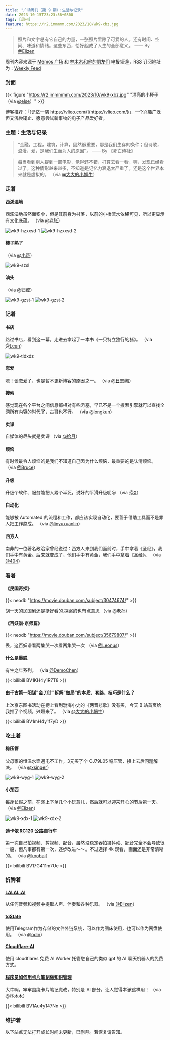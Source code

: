 ```yaml
---
title: "广场周刊（第 9 期）：生活与记录"
date: 2023-10-15T23:23:56+0800
tags: [周刊]
feature: https://r2.immmmm.com/2023/10/wk9-xbz.jpg
---
```


> 照片和文字总有它自己的力量，一张照片里除了可爱的人，还有时间、空间、味道和情绪。这些东西，恰好组成了人生的全部意义。 —— By [@Elizen](https://elizen.me/posts/2023/10/travel-202310/)

周刊内容来源于 [Memos 广场](https://t.me/memos_bbs) 和 [林木木和他的朋友们](https://t.me/lmm214) 电报频道，RSS 订阅地址为：[Weekly Feed](https://immmmm.com/posts/weekly/index.xml)

<!--more-->

### 封面

{{< figure "https://r2.immmmm.com/2023/10/wk9-xbz.jpg" "漂亮的小杯子 （via [@else](https://memos.vlieo.com/m/57)）" >}}

博客推荐：「[记忆一隅 https://vlieo.com/](https://vlieo.com/)」 一个兴趣广泛但又浅尝辄止、愿意尝试新事物的电子产品爱好者。

### 主题：生活与记录

> “金融，工程，建筑，计算，固然很重要，那是我们生存的条件；但诗歌，浪漫，爱，是我们生而为人的原因”。 —— By 《死亡诗社》

> 每当看到别人提到一部电影，觉得还不错，打算去看一看，喔，发现已经看过了。这种情形越来越多，不知道是记忆力衰退太严重了，还是这个世界本来就是虚拟的。 （via [@大大的小蜗牛](https://api.eallion.com/memos/m/5842)）

### 走着

#### 西溪湿地

西溪湿地虽然面积小，但是其前身为村落，以前的小桥流水依稀可见，所以更显示有文化底蕴。 （via [@老张](https://memos.laozhang.org/m/166)）

![wk9-hzxxsd-1](https://r2.immmmm.com/2023/10/wk9-hzxxsd-1.jpg)
![wk9-hzxxsd-2](https://r2.immmmm.com/2023/10/wk9-hzxxsd-2.jpg)

#### 柿子熟了

（via [@小饿](https://memos.dongjunke.cn/m/41)）

![wk9-szsl](https://r2.immmmm.com/2023/10/wk9-szsl.jpg)

#### 汕头

（via [@归臧](https://memos.nuoea.com/m/1251)）

![wk9-gzst-1](https://r2.immmmm.com/2023/10/wk9-gzst-1.webp)
![wk9-gzst-2](https://r2.immmmm.com/2023/10/wk9-gzst-2.webp)

### 记着

#### 书店

路过书店，看到这一幕，走进去拿起了一本书《一只特立独行的猪》。 （via [@Leon](https://memo.leonfong.me/m/92)）

![wk9-tldxdz](https://r2.immmmm.com/2023/10/wk9-tldxdz.webp)

#### 恋爱

嗯！谈恋爱了，也是暂不更新博客的原因之一。 （via [@日志屿](https://ins.logyu.cc/m/1240)）

#### 搜索

感觉现在各个平台之间信息都相对有些闭塞，早已不是一个搜索引擎就可以查找全网所有内容的时代了，古哥也不行。 （via [@longkun](https://s.dusays.com/m/1889)）

#### 卖课

自媒体的尽头就是卖课 （via [@拾月](https://memos.skyue.com/m/1187)）

#### 烦恼

有时候最令人烦恼的是我们不知道自己因为什么烦恼，最重要的是认清烦恼。 （via [@Bruce](https://memo.eirms.com/m/582)）

#### 升级

升级个软件、服务能把人累个半死，说好的平滑升级呢😒 （via [@X](https://data.tepecano.top/m/265)）

#### 自动化

能够被 Automated 的流程和工作，都应该实现自动化，要善于借助工具而不是靠人把工作熬成。 （via [@linyuxuanlin](https://memos.wiki-power.com/m/84)）

#### 西方人

南非的一位著名政治家曾经说过：西方人来到我们面前时，手中拿着《圣经》，我们手中有黄金。后来就变成了，他们手中有黄金，我们手中拿着《圣经》。 （via [@404](https://i.hux.ink:5233/m/51)）

### 看着

#### 《民国奇探》

{{< neodb "https://movie.douban.com/subject/30474674/" >}}

胡一天的民国剧还是挺好看的.探案的也有点意思 （via [@老孙](https://t.memos.ee/m/302)）

#### 《百妖谱·京师篇》

{{< neodb "https://movie.douban.com/subject/35679807/" >}}

丢，这百妖谱看两集哭一次看两集哭一次 （via [@Leonus](https://m.leonus.cn/m/167)）

#### 什么是墨脱

有生之年系列。 （via [@DemoChen](https://memos.elizen.me/m/1308)）

{{< bilibili BV1KH4y1R7T8 >}}

#### 由千古第一阳谋"金刀计"拆解"做局"的本质、套路、技巧是什么？

上次京东图书活动在榜上看到渤海小史的《两晋悲歌》没有买，今天 B 站首页给我推了个视频，兴趣来了。 （via [@大大的小蜗牛](https://api.eallion.com/memos/m/5850)）

{{< bilibili BV1mH4y1f7yD >}}



### 吃土着

#### 稳压管

父母家的恒温水壶通电不工作，3元买了个 CJ79L05 稳压管，换上去后问题解决。 （via [@xsinger](https://isay.live/m/829)）

![wk9-wyg-1](https://r2.immmmm.com/2023/10/wk9-wyg-1.jpg)
![wk9-wyg-2](https://r2.immmmm.com/2023/10/wk9-wyg-2.jpg)

#### 小东西

每逢长假之前，在网上下单几个小玩意儿，然后就可以迎来开心的节后第一天。 （via [@Elizen](https://memos.elizen.me/m/1292)）

![wk9-xdx-1](https://r2.immmmm.com/2023/10/wk9-xdx-1.jpg)
![wk9-xdx-2](https://r2.immmmm.com/2023/10/wk9-xdx-2.jpg)

#### 迪卡侬 RC120 公路自行车

第一次自己拍视频、剪视频、配音，虽然没稳定器拍摄抖动、配音完全不会导致很一般，但凡事都有第一次，逐步改进～～。不过选择 4k 观看，画面还是非常清晰的。 （via [@koobai](https://memos.koobai.com/m/181)）

{{< bilibili BV17G411m7Ue >}}


### 折腾着

#### [LALAL.AI](https://www.lalal.ai/zh-hans/)

从任何音频和视频中提取人声、伴奏和各种乐器。 （via [@Elizen](https://memos.elizen.me/m/1298)）

#### [tgState](https://github.com/csznet/tgState)

使用Telegram作为存储的文件外链系统，可以作为图床使用，也可以作为网盘使用。 （via [@odin](https://memos.qiangtu.com/m/2012)）

#### [Cloudflare-AI](https://github.com/localuser-isback/Cloudflare-AI)

使用 cloudflares 免费 AI Worker 托管您自己的类似 gpt 的 AI 聊天机器人的免费方式。

#### [程序员如何用卡片笔记做知识管理](https://www.bilibili.com/video/BV1Au4y147Nn/?vd_source=e974f353feeb333151ed6542293bbcea)

大牛啊，牢牢围绕卡片笔记魔改，特别是 AI 部分，让人觉得本该这样用！ （via [@林木木](https://me.edui.fun/m/1810)）

{{< bilibili BV1Au4y147Nn >}}

### 维护着

以下站点无法打开或长时间未更新，已删除。若恢复请告知。

```

```